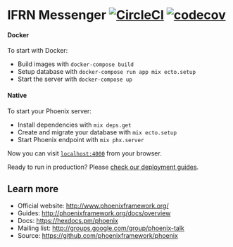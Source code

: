 # IFRN Messenger [![CircleCI](https://circleci.com/gh/cades-ifrn/ifrn-messenger-server/tree/master.svg?style=shield)](https://circleci.com/gh/cades-ifrn/ifrn-messenger-server/tree/master) [![codecov](https://codecov.io/gh/cades-ifrn/ifrn-messenger-server/branch/master/graph/badge.svg)](https://codecov.io/gh/cades-ifrn/ifrn-messenger-server)


#### Docker

To start with Docker:

  * Build images with `docker-compose build`
  * Setup database with `docker-compose run app mix ecto.setup`
  * Start the server with `docker-compose up`

#### Native

To start your Phoenix server:

  * Install dependencies with `mix deps.get`
  * Create and migrate your database with `mix ecto.setup`
  * Start Phoenix endpoint with `mix phx.server`

Now you can visit [`localhost:4000`](http://localhost:4000) from your browser.

Ready to run in production? Please [check our deployment guides](http://www.phoenixframework.org/docs/deployment).

## Learn more

  * Official website: http://www.phoenixframework.org/
  * Guides: http://phoenixframework.org/docs/overview
  * Docs: https://hexdocs.pm/phoenix
  * Mailing list: http://groups.google.com/group/phoenix-talk
  * Source: https://github.com/phoenixframework/phoenix
